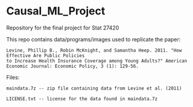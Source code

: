 # Causal_ML_Project
Repository for the final project for Stat 27420

This repo contains data/programs/images used to replicate the paper:

	Levine, Phillip B., Robin McKnight, and Samantha Heep. 2011. "How Effective Are Public Policies 
	to Increase Health Insurance Coverage among Young Adults?" American Economic Journal: Economic Policy, 3 (1): 129-56.

Files:

	maindata.7z -- zip file containing data from Levine et al. (2011)
  
	LICENSE.txt -- license for the data found in maindata.7z

